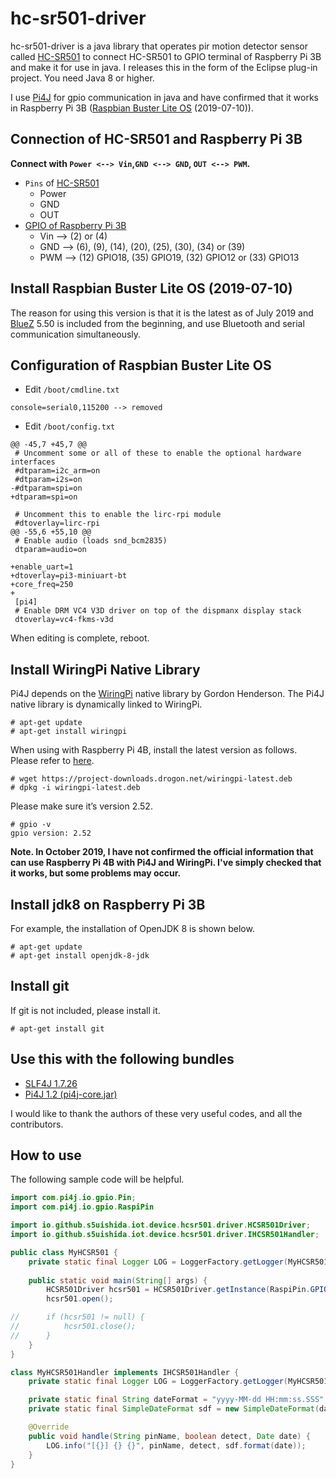 # hc-sr501-driver
hc-sr501-driver is a java library that operates pir motion detector sensor called [HC-SR501](https://www.mpja.com/download/31227sc.pdf) to connect HC-SR501 to GPIO terminal of Raspberry Pi 3B and make it for use in java.
I releases this in the form of the Eclipse plug-in project.
You need Java 8 or higher.

I use [Pi4J](https://pi4j.com/)
for gpio communication in java and have confirmed that it works in Raspberry Pi 3B ([Raspbian Buster Lite OS](https://www.raspberrypi.org/downloads/raspbian/) (2019-07-10)).

## Connection of HC-SR501 and Raspberry Pi 3B
**Connect with `Power <--> Vin`,`GND <--> GND`, `OUT <--> PWM`.**
- `Pins` of [HC-SR501](https://www.mpja.com/download/31227sc.pdf)
  - Power
  - GND
  - OUT
- [GPIO of Raspberry Pi 3B](https://www.raspberrypi.org/documentation/usage/gpio/README.md)
  - Vin --> (2) or (4)
  - GND --> (6), (9), (14), (20), (25), (30), (34) or (39)
  - PWM --> (12) GPIO18, (35) GPIO19, (32) GPIO12 or (33) GPIO13
  
## Install Raspbian Buster Lite OS (2019-07-10)
The reason for using this version is that it is the latest as of July 2019 and [BlueZ](http://www.bluez.org/) 5.50 is included from the beginning, and use Bluetooth and serial communication simultaneously.

## Configuration of Raspbian Buster Lite OS
- Edit `/boot/cmdline.txt`
```
console=serial0,115200 --> removed
```
- Edit `/boot/config.txt`
```
@@ -45,7 +45,7 @@
 # Uncomment some or all of these to enable the optional hardware interfaces
 #dtparam=i2c_arm=on
 #dtparam=i2s=on
-#dtparam=spi=on
+dtparam=spi=on
 
 # Uncomment this to enable the lirc-rpi module
 #dtoverlay=lirc-rpi
@@ -55,6 +55,10 @@
 # Enable audio (loads snd_bcm2835)
 dtparam=audio=on
 
+enable_uart=1
+dtoverlay=pi3-miniuart-bt
+core_freq=250
+
 [pi4]
 # Enable DRM VC4 V3D driver on top of the dispmanx display stack
 dtoverlay=vc4-fkms-v3d
```
When editing is complete, reboot.

## Install WiringPi Native Library
Pi4J depends on the [WiringPi](http://wiringpi.com/) native library by Gordon Henderson.
The Pi4J native library is dynamically linked to WiringPi.
```
# apt-get update
# apt-get install wiringpi
```
When using with Raspberry Pi 4B, install the latest version as follows.
Please refer to [here](http://wiringpi.com/wiringpi-updated-to-2-52-for-the-raspberry-pi-4b/).
```
# wget https://project-downloads.drogon.net/wiringpi-latest.deb
# dpkg -i wiringpi-latest.deb
```
Please make sure it’s version 2.52.
```
# gpio -v
gpio version: 2.52
```
**Note. In October 2019, I have not confirmed the official information that can use Raspberry Pi 4B with Pi4J and WiringPi.
I've simply checked that it works, but some problems may occur.**

## Install jdk8 on Raspberry Pi 3B
For example, the installation of OpenJDK 8 is shown below.
```
# apt-get update
# apt-get install openjdk-8-jdk
```

## Install git
If git is not included, please install it.
```
# apt-get install git
```

## Use this with the following bundles
- [SLF4J 1.7.26](https://www.slf4j.org/)
- [Pi4J 1.2 (pi4j-core.jar)](https://github.com/s5uishida/pi4j-core-osgi)

I would like to thank the authors of these very useful codes, and all the contributors.

## How to use
The following sample code will be helpful.
```java
import com.pi4j.io.gpio.Pin;
import com.pi4j.io.gpio.RaspiPin

import io.github.s5uishida.iot.device.hcsr501.driver.HCSR501Driver;
import io.github.s5uishida.iot.device.hcsr501.driver.IHCSR501Handler;

public class MyHCSR501 {
    private static final Logger LOG = LoggerFactory.getLogger(MyHCSR501.class);
    
    public static void main(String[] args) {
        HCSR501Driver hcsr501 = HCSR501Driver.getInstance(RaspiPin.GPIO_12, new MyHCSR501Handler());
        hcsr501.open();

//      if (hcsr501 != null) {
//          hcsr501.close();
//      }
    }
}

class MyHCSR501Handler implements IHCSR501Handler {
    private static final Logger LOG = LoggerFactory.getLogger(MyHCSR501Handler.class);

    private static final String dateFormat = "yyyy-MM-dd HH:mm:ss.SSS";
    private static final SimpleDateFormat sdf = new SimpleDateFormat(dateFormat);

    @Override
    public void handle(String pinName, boolean detect, Date date) {
        LOG.info("[{}] {} {}", pinName, detect, sdf.format(date));
    }
}
```
